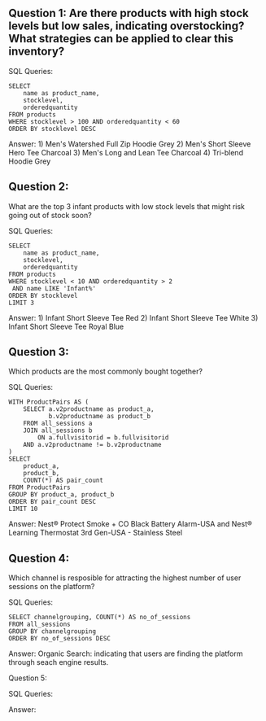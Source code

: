 ## Question 1: Are there products with high stock levels but low sales, indicating overstocking? What strategies can be applied to clear this inventory?

SQL Queries: 
```
SELECT 
	name as product_name,
	stocklevel,
	orderedquantity
FROM products
WHERE stocklevel > 100 AND orderedquantity < 60
ORDER BY stocklevel DESC
```

Answer: 1) Men's Watershed Full Zip Hoodie Grey
	2) Men's Short Sleeve Hero Tee Charcoal
 	3) Men's Long and Lean Tee Charcoal
  	4) Tri-blend Hoodie Grey



## Question 2: 
What are the top 3 infant products with low stock levels that might risk going out of stock soon?​

SQL Queries:
```
SELECT 
	name as product_name,
	stocklevel,
	orderedquantity
FROM products
WHERE stocklevel < 10 AND orderedquantity > 2
 AND name LIKE 'Infant%'
ORDER BY stocklevel 
LIMIT 3
```

Answer: 1) Infant Short Sleeve Tee Red
	2) Infant Short Sleeve Tee White
 	3) Infant Short Sleeve Tee Royal Blue



## Question 3:
Which products are the most commonly bought together?

SQL Queries: 
```
WITH ProductPairs AS (
	SELECT a.v2productname as product_a,
	  	   b.v2productname as product_b
	FROM all_sessions a
	JOIN all_sessions b
		ON a.fullvisitorid = b.fullvisitorid
	AND a.v2productname != b.v2productname
)
SELECT 
	product_a,
	product_b,
	COUNT(*) AS pair_count
FROM ProductPairs
GROUP BY product_a, product_b
ORDER BY pair_count DESC
LIMIT 10
```
Answer: Nest® Protect Smoke + CO Black Battery Alarm-USA and Nest® Learning Thermostat 3rd Gen-USA - Stainless Steel
	
 	

## Question 4: 

Which channel is resposible for attracting the highest number of user sessions on the platform?

SQL Queries: 
```
SELECT channelgrouping, COUNT(*) AS no_of_sessions
FROM all_sessions
GROUP BY channelgrouping
ORDER BY no_of_sessions DESC
```
Answer:
Organic Search: indicating that users are finding the platform through seach engine results.


Question 5: 

SQL Queries:

Answer:
